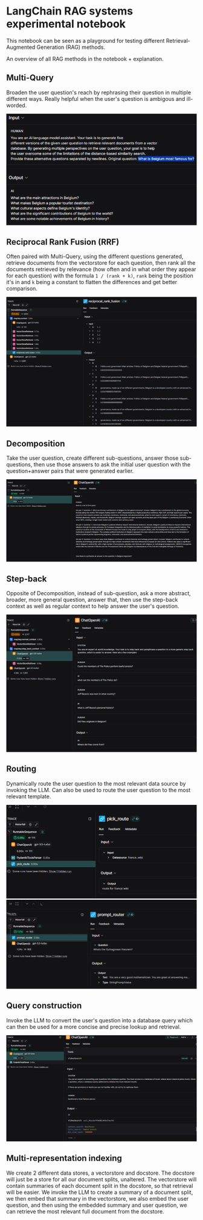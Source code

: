 # LangChain RAG systems experimental notebook

This notebook can be seen as a playground for testing different Retrieval-Augmented Generation (RAG) methods. 

An overview of all RAG methods in the notebook + explanation.

## Multi-Query
Broaden the user question's reach by rephrasing their question in multiple different ways. Really helpful when the user's question is ambigous and ill-worded.

![](/img/multi_query.png)

## Reciprocal Rank Fusion (RRF)
Often paired with Multi-Query, using the different questions generated, retrieve documents from the vectorstore for each question, then rank all the documents retrieved by relevance (how often and in what order they appear for each question) with the formula `1 / (rank + k)`, `rank` being the position it's in and `k` being a constant to flatten the differences and get better comparison.

![](/img/rrf.png)

## Decomposition
Take the user question, create different sub-questions, answer those sub-questions, then use those answers to ask the initial user question with the question+answer pairs that were generated earlier.

![](/img/decomposition.png)

## Step-back
Opposite of Decomposition, instead of sub-question, ask a more abstract, broader, more general question, answer that, then use the step-back context as well as regular context to help answer the user's question.

![](/img/stepback.png)

## Routing
Dynamically route the user question to the most relevant data source by invoking the LLM. Can also be used to route the user question to the most relevant template.

![](/img/route_data_source.png)
![](/img/route_template.png)

## Query construction
Invoke the LLM to convert the user's question into a database query which can then be used for a more concise and precise lookup and retrieval.

![](/img/query_construction.png)

## Multi-representation indexing
We create 2 different data stores, a vectorstore and docstore. The docstore will just be a store for all our document splits, unaltered. The vectorstore will contain summaries of each document split in the docstore, so that retrieval will be easier. We invoke the LLM to create a summary of a document split, we then embed that summary in the vectorstore, we also embed the user question, and then using the embedded summary and user question, we can retrieve the most relevant full document from the docstore.